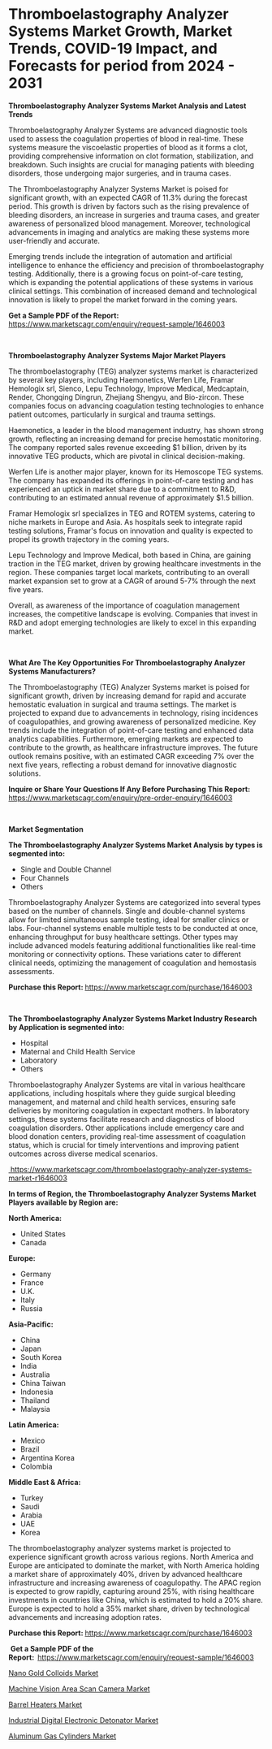 <p><h1>Thromboelastography Analyzer Systems Market Growth, Market Trends, COVID-19 Impact, and Forecasts for period from 2024 - 2031</h1></p><p><strong>Thromboelastography Analyzer Systems Market Analysis and Latest Trends</strong></p>
<p><p>Thromboelastography Analyzer Systems are advanced diagnostic tools used to assess the coagulation properties of blood in real-time. These systems measure the viscoelastic properties of blood as it forms a clot, providing comprehensive information on clot formation, stabilization, and breakdown. Such insights are crucial for managing patients with bleeding disorders, those undergoing major surgeries, and in trauma cases.</p><p>The Thromboelastography Analyzer Systems Market is poised for significant growth, with an expected CAGR of 11.3% during the forecast period. This growth is driven by factors such as the rising prevalence of bleeding disorders, an increase in surgeries and trauma cases, and greater awareness of personalized blood management. Moreover, technological advancements in imaging and analytics are making these systems more user-friendly and accurate.</p><p>Emerging trends include the integration of automation and artificial intelligence to enhance the efficiency and precision of thromboelastography testing. Additionally, there is a growing focus on point-of-care testing, which is expanding the potential applications of these systems in various clinical settings. This combination of increased demand and technological innovation is likely to propel the market forward in the coming years.</p></p>
<p><strong>Get a Sample PDF of the Report:&nbsp;</strong> <a href="https://www.marketscagr.com/enquiry/request-sample/1646003?utm_campaign=1573&utm_medium=2&utm_source=Github&utm_content=ia&utm_term=27102024&utm_id=thromboelastography-analyzer-systems">https://www.marketscagr.com/enquiry/request-sample/1646003</a></p>
<p>&nbsp;</p>
<p><strong>Thromboelastography Analyzer Systems Major Market Players</strong></p>
<p><p>The thromboelastography (TEG) analyzer systems market is characterized by several key players, including Haemonetics, Werfen Life, Framar Hemologix srl, Sienco, Lepu Technology, Improve Medical, Medcaptain, Render, Chongqing Dingrun, Zhejiang Shengyu, and Bio-zircon. These companies focus on advancing coagulation testing technologies to enhance patient outcomes, particularly in surgical and trauma settings.</p><p>Haemonetics, a leader in the blood management industry, has shown strong growth, reflecting an increasing demand for precise hemostatic monitoring. The company reported sales revenue exceeding $1 billion, driven by its innovative TEG products, which are pivotal in clinical decision-making.</p><p>Werfen Life is another major player, known for its Hemoscope TEG systems. The company has expanded its offerings in point-of-care testing and has experienced an uptick in market share due to a commitment to R&D, contributing to an estimated annual revenue of approximately $1.5 billion.</p><p>Framar Hemologix srl specializes in TEG and ROTEM systems, catering to niche markets in Europe and Asia. As hospitals seek to integrate rapid testing solutions, Framar's focus on innovation and quality is expected to propel its growth trajectory in the coming years.</p><p>Lepu Technology and Improve Medical, both based in China, are gaining traction in the TEG market, driven by growing healthcare investments in the region. These companies target local markets, contributing to an overall market expansion set to grow at a CAGR of around 5-7% through the next five years.</p><p>Overall, as awareness of the importance of coagulation management increases, the competitive landscape is evolving. Companies that invest in R&D and adopt emerging technologies are likely to excel in this expanding market.</p></p>
<p>&nbsp;</p>
<p><strong>What Are The Key Opportunities For Thromboelastography Analyzer Systems Manufacturers?</strong></p>
<p><p>The Thromboelastography (TEG) Analyzer Systems market is poised for significant growth, driven by increasing demand for rapid and accurate hemostatic evaluation in surgical and trauma settings. The market is projected to expand due to advancements in technology, rising incidences of coagulopathies, and growing awareness of personalized medicine. Key trends include the integration of point-of-care testing and enhanced data analytics capabilities. Furthermore, emerging markets are expected to contribute to the growth, as healthcare infrastructure improves. The future outlook remains positive, with an estimated CAGR exceeding 7% over the next five years, reflecting a robust demand for innovative diagnostic solutions.</p></p>
<p><strong>Inquire or Share Your Questions If Any Before Purchasing This Report:</strong> <a href="https://www.marketscagr.com/enquiry/pre-order-enquiry/1646003?utm_campaign=1573&utm_medium=2&utm_source=Github&utm_content=ia&utm_term=27102024&utm_id=thromboelastography-analyzer-systems">https://www.marketscagr.com/enquiry/pre-order-enquiry/1646003</a></p>
<p>&nbsp;</p>
<p><strong>Market Segmentation</strong></p>
<p><strong>The Thromboelastography Analyzer Systems Market Analysis by types is segmented into:</strong></p>
<p><ul><li>Single and Double Channel</li><li>Four Channels</li><li>Others</li></ul></p>
<p><p>Thromboelastography Analyzer Systems are categorized into several types based on the number of channels. Single and double-channel systems allow for limited simultaneous sample testing, ideal for smaller clinics or labs. Four-channel systems enable multiple tests to be conducted at once, enhancing throughput for busy healthcare settings. Other types may include advanced models featuring additional functionalities like real-time monitoring or connectivity options. These variations cater to different clinical needs, optimizing the management of coagulation and hemostasis assessments.</p></p>
<p><strong>Purchase this Report:&nbsp;</strong><a href="https://www.marketscagr.com/purchase/1646003?utm_campaign=1573&utm_medium=2&utm_source=Github&utm_content=ia&utm_term=27102024&utm_id=thromboelastography-analyzer-systems">https://www.marketscagr.com/purchase/1646003</a></p>
<p>&nbsp;</p>
<p><strong>The Thromboelastography Analyzer Systems Market Industry Research by Application is segmented into:</strong></p>
<p><ul><li>Hospital</li><li>Maternal and Child Health Service</li><li>Laboratory</li><li>Others</li></ul></p>
<p><p>Thromboelastography Analyzer Systems are vital in various healthcare applications, including hospitals where they guide surgical bleeding management, and maternal and child health services, ensuring safe deliveries by monitoring coagulation in expectant mothers. In laboratory settings, these systems facilitate research and diagnostics of blood coagulation disorders. Other applications include emergency care and blood donation centers, providing real-time assessment of coagulation status, which is crucial for timely interventions and improving patient outcomes across diverse medical scenarios.</p></p>
<p><a href="https://www.marketscagr.com/thromboelastography-analyzer-systems-market-r1646003?utm_campaign=1573&utm_medium=2&utm_source=Github&utm_content=ia&utm_term=27102024&utm_id=thromboelastography-analyzer-systems">&nbsp;https://www.marketscagr.com/thromboelastography-analyzer-systems-market-r1646003</a></p>
<p><strong>In terms of Region, the Thromboelastography Analyzer Systems Market Players available by Region are:</strong></p>
<p>
    <p> <strong> North America: </strong>
        <ul>
            <li>United States</li>
            <li>Canada</li>
        </ul>
        </p> 
    <p> <strong> Europe: </strong>
        <ul>
            <li>Germany</li>
            <li>France</li>
            <li>U.K.</li>
            <li>Italy</li>
            <li>Russia</li>
        </ul>
        </p> 
    <p> <strong> Asia-Pacific: </strong>
        <ul>
            <li>China</li>
            <li>Japan</li>
            <li>South Korea</li>
            <li>India</li>
            <li>Australia</li>
            <li>China Taiwan</li>
            <li>Indonesia</li>
            <li>Thailand</li>
            <li>Malaysia</li>
        </ul>
        </p> 
    <p> <strong> Latin America: </strong>
        <ul>
            <li>Mexico</li>
            <li>Brazil</li>
            <li>Argentina Korea</li>
            <li>Colombia</li>
        </ul>
        </p> 
    <p> <strong> Middle East & Africa: </strong>
        <ul>
            <li>Turkey</li>
            <li>Saudi</li>
            <li>Arabia</li>
            <li>UAE</li>
            <li>Korea</li>
        </ul>
    </p>
    </p>
<p><p>The thromboelastography analyzer systems market is projected to experience significant growth across various regions. North America and Europe are anticipated to dominate the market, with North America holding a market share of approximately 40%, driven by advanced healthcare infrastructure and increasing awareness of coagulopathy. The APAC region is expected to grow rapidly, capturing around 25%, with rising healthcare investments in countries like China, which is estimated to hold a 20% share. Europe is expected to hold a 35% market share, driven by technological advancements and increasing adoption rates.</p></p>
<p><strong>Purchase this Report: </strong><a href="https://www.marketscagr.com/purchase/1646003?utm_campaign=1573&utm_medium=2&utm_source=Github&utm_content=ia&utm_term=27102024&utm_id=thromboelastography-analyzer-systems">https://www.marketscagr.com/purchase/1646003</a></p>
<p>&nbsp;<strong>Get a Sample PDF of the Report:&nbsp;&nbsp;</strong><a href="https://www.marketscagr.com/enquiry/request-sample/1646003?utm_campaign=1573&utm_medium=2&utm_source=Github&utm_content=ia&utm_term=27102024&utm_id=thromboelastography-analyzer-systems">https://www.marketscagr.com/enquiry/request-sample/1646003</a></p>
<p><strong></strong></p>
<p><p><a href="https://github.com/KamrulHadi87/Market-Research-Report-List-1/blob/main/nano-gold-colloids-market.md?utm_campaign=1573&utm_medium=2&utm_source=Github&utm_content=ia&utm_term=27102024&utm_id=thromboelastography-analyzer-systems">Nano Gold Colloids Market</a></p><p><a href="https://www.linkedin.com/pulse/global-machine-vision-area-scan-camera-market-size-share-analysis-hdktf?utm_campaign=1573&utm_medium=2&utm_source=Github&utm_content=ia&utm_term=27102024&utm_id=thromboelastography-analyzer-systems">Machine Vision Area Scan Camera Market</a></p><p><a href="https://www.linkedin.com/pulse/surfing-barrel-heaters-wave-riding-market-currents-2031-xc1qe?trk=public_post_embed_feed-article-content&utm_campaign=1573&utm_medium=2&utm_source=Github&utm_content=ia&utm_term=27102024&utm_id=thromboelastography-analyzer-systems">Barrel Heaters Market</a></p><p><a href="https://issuu.com/reportprime-2/docs/industrial-digital-electronic-deton_1ebf9946f13f75?utm_campaign=1573&utm_medium=2&utm_source=Github&utm_content=ia&utm_term=27102024&utm_id=thromboelastography-analyzer-systems">Industrial Digital Electronic Detonator Market</a></p><p><a href="https://www.linkedin.com/pulse/aluminum-gas-cylinders-market-segmentation-geographical-r3uze?trk=public_post_embed_feed-article-content&utm_campaign=1573&utm_medium=2&utm_source=Github&utm_content=ia&utm_term=27102024&utm_id=thromboelastography-analyzer-systems">Aluminum Gas Cylinders Market</a></p></p>